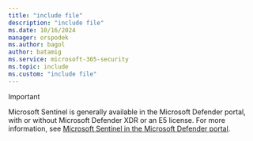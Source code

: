 ```yaml
---
title: "include file" 
description: "include file" 
ms.date: 10/16/2024
manager: orspodek
ms.author: bagol
author: batamig
ms.service: microsoft-365-security
ms.topic: include
ms.custom: "include file"
---
```


> [!IMPORTANT]
> Microsoft Sentinel is generally available in the Microsoft Defender portal, with or without Microsoft Defender XDR or an E5 license. For more information, see [Microsoft Sentinel in the Microsoft Defender portal](https://go.microsoft.com/fwlink/p/?linkid=2263690).
